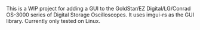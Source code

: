 This is a WIP project for adding a GUI to the GoldStar/EZ Digital/LG/Conrad OS-3000 series of Digital Storage Oscilloscopes. It uses imgui-rs as the GUI library. Currently only tested on Linux.
